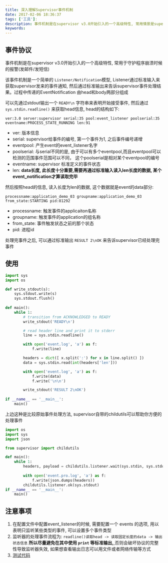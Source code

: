 ```yaml
---
title: 深入理解Supervisor事件机制
date: 2017-02-06 18:36:37
tags: ['工具']:
description: 事件机制是在supervisor v3.0开始引入的一个高级特性, 常用情景是supervisor的报警系统
keywords:
---
```


## 事件协议

事件机制是在supervisor v3.0开始引入的一个高级特性, 常用于守护程序崩溃时候的报警(发邮件/发短信)

该事件机制是一个简单的 `Listener/Notification`模型, Listener通过标准输入来获取supervisor发来的事件通知, 然后通过标准输出来告诉supervisor事件处理结果。过程中传递的EventNotification 由head和body两部分组成

可以先通过stdout输出一个 `READY\n` 字符串来表明开始接受事件, 然后通过 `sys.stdin.readline()` 来获取head信息, head的结构如下:

```
ver:3.0 server:supervisor serial:35 pool:event_listener poolserial:35 eventname:PROCESS_STATE_RUNNING len:91
```

+ ver: 版本信息
+ serial: supervisor给事件的编号, 第一个事件为1, 之后事件编号递增
+ eventpool: 产生event的event_listener名字
+ poolserial: 与serial不同的是, 由于可以有多个eventpool,而且eventpool可以检测的范围事件范围可以不同， 这个poolserial是相对某个eventpool的编号
+ eventname: supervisor 标准定义的事件状态
+ len: **data长度, 此长度十分重要,需要再通过标准输入读入len长度的数据, 某个event_notification才算读取完毕**

然后按照head的信息, 读入长度为len的数据, 这个数据就是event的data部分:

```
processname:application_demo_03 groupname:application_demo_03 from_state:STARTING pid:81292
```

+ processname: 触发事件的applicaiton名称
+ groupname: 触发事件的application的组名称
+ from_state: 事件触发状态之前的那个状态
+ pid: 进程id

处理完事件之后, 可以通过标准输出 `RESULT 2\nOK` 来告诉supervisor已经处理完事件

## 使用

```python
import sys
import os

def write_stdout(s):
    sys.stdout.write(s)
    sys.stdout.flush()
    
def main():
    while 1:
        # transition from ACKNOWLEDGED to READY
        write_stdout('READY\n')

        # read header line and print it to stderr
        line = sys.stdin.readline()

        with open('event.log', 'a') as f:
            f.write(line)

        headers = dict([ x.split(':') for x in line.split() ])
        data = sys.stdin.read(int(headers['len']))

        with open('event.log', 'a') as f:
            f.write(data)
            f.write('\n\n')

        write_stdout('RESULT 2\nOK')
        
if __name__ == '__main__':
    main()
```

上边这种是比较原始事件处理方法, supervisor自带的childutils可以帮助你方便的处理事件

```python
import os
import sys
import json

from supervisor import childutils

def main():
    while 1:
        headers, payload = childutils.listener.wait(sys.stdin, sys.stdout)
        
        with open('event.pro.log', 'a') as f:
            f.write(json.dumps(headers))
        childutils.listener.ok(sys.stdout)
if __name__ == '__main__':
    main()
```


## 注意事项

1. 在配置文件中配置event_listener的时候, 需要配置一个 events 的选项, 用以表明只监听某些类型的事件, 可以设置多个事件类型
2. 监听器的处理事件流程为: `readline()读取head -> 读取固定长度的data -> 输出状态信息` **所以尽量避免在其中使用 `print` 等标准输出,**,否则会破坏协议的完整性导致监听器失效, 如果想查看输出日志可以用文件或者网络传输等方式
3. [测试代码](https://github.com/Tara-X/supervisor-event-listener-demo)




